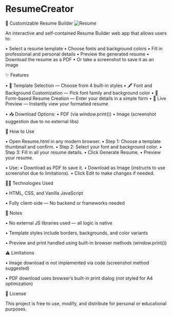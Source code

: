 # ResumeCreator
📄 Customizable Resume Builder
![Resume](https://github.com/user-attachments/assets/9696b335-9951-42f8-bc9c-04c0f3bd04bc)


An interactive and self-contained Resume Builder web app that allows users to:

• Select a resume template
• Choose fonts and background colors
• Fill in professional and personal details
• Preview the generated resume
• Download the resume as a PDF
• Or take a screenshot to save it as an image

✨ Features

• 🎨 Template Selection — Choose from 4 built-in styles
• 🖋️ Font and Background Customization — Pick font family and background color
• 🧾 Form-based Resume Creation — Enter your details in a simple form
• 👀 Live Preview — Instantly view your formatted resume

• 📥 Download Options: 
• PDF (via window.print())
• Image (screenshot suggestion due to no external libs)

📂 How to Use

• Open Resume.html in any modern browser.
• Step 1: Choose a template thumbnail and confirm.
• Step 2: Select your font and background color.
• Step 3: Fill in all your resume details.
• Click Generate Resume.
• Preview your resume.

• Use: 
• Download as PDF to save it.
• Download as Image (instructs to use screenshot due to limitations).
• Click Edit to make changes if needed.

🧑‍💻 Technologies Used

• HTML, CSS, and Vanilla JavaScript

• Fully client-side — No backend or frameworks needed

📎 Notes

• No external JS libraries used — all logic is native

• Template styles include borders, backgrounds, and color variants

• Preview and print handled using built-in browser methods (window.print())

⚠️ Limitations

• Image download is not implemented via code (screenshot method suggested)

• PDF download uses browser’s built-in print dialog (not styled for A4 optimization)

📜 License

This project is free to use, modify, and distribute for personal or educational purposes.
